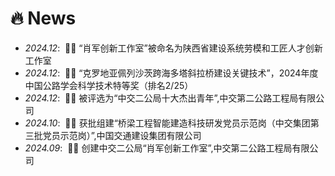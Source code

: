 # 🔥 News
- *2024.12*: &nbsp;🎉🎉 “肖军创新工作室”被命名为陕西省建设系统劳模和工匠人才创新工作室
- *2024.12*: &nbsp;🎉🎉 “克罗地亚佩列沙茨跨海多塔斜拉桥建设关键技术”，2024年度中国公路学会科学技术特等奖（排名2/25）
- *2024.12*: &nbsp;🎉🎉 被评选为“中交二公局十大杰出青年”,中交第二公路工程局有限公司
- *2024.10*: &nbsp;🎉🎉 获批组建“桥梁工程智能建造科技研发党员示范岗（中交集团第三批党员示范岗）”,中国交通建设集团有限公司
- *2024.09*: &nbsp;🎉🎉 创建中交二公局“肖军创新工作室”,中交第二公路工程局有限公司
